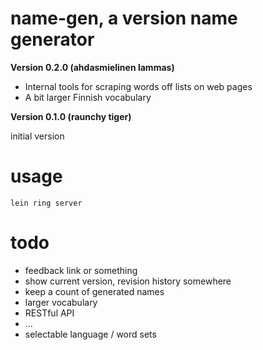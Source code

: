 name-gen, a version name generator
==================================

**Version 0.2.0 (ahdasmielinen lammas)**

* Internal tools for scraping words off lists on web pages
* A bit larger Finnish vocabulary

**Version 0.1.0 (raunchy tiger)**

initial version

usage
=====

`lein ring server`

todo
====
* feedback link or something
* show current version, revision history somewhere
* keep a count of generated names
* larger vocabulary
* RESTful API
* ...
* selectable language / word sets


